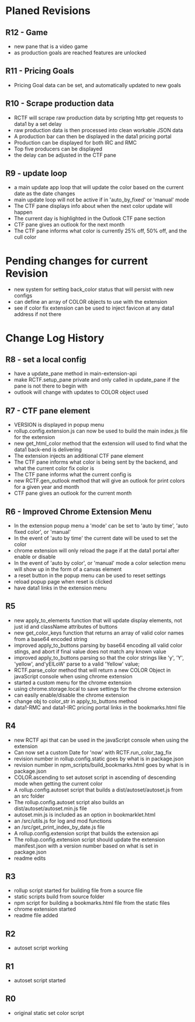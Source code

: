 # Planed Revisions

## R12 - Game
* new pane that is a video game
* as production goals are reached features are unlocked

## R11 - Pricing Goals
* Pricing Goal data can be set, and automatically updated to new goals

## R10 - Scrape production data
* RCTF will scrape raw production data by scripting http get requests to data1 by a set delay
* raw production data is then processed into clean workable JSON data
* A production bar can then be displayed in the data1 pricing portal
* Production can be displayed for both IRC and RMC
* Top five producers can be displayed
* the delay can be adjusted in the CTF pane

## R9 - update loop
* a main update app loop that will update the color based on the current date as the date changes
* main update loop will not be active if in 'auto\_by\_fixed' or 'manual' mode
* The CTF pane displays info about when the next color update will happen
* The current day is highlighted in the Outlook CTF pane section
* CTF pane gives an outlook for the next month
* The CTF pane informs what color is currently 25% off, 50% off, and the cull color


# Pending changes for current Revision

* new system for setting back\_color status that will persist with new configs
* can define an array of COLOR objects to use with the extension
* see if color fix extension can be used to inject favicon at any data1 address if not there


# Change Log History

## R8 - set a local config
* have a update\_pane method in main-extension-api
* make RCTF.setup\_pane private and only called in update\_pane if the pane is not there to begin with
* outlook will change with updates to COLOR object used

## R7 - CTF pane element
* VERSION is displayed in popup menu
* rollup.config.extension.js can now be used to build the main index.js file for the extension
* new get\_html\_color method that the extension will used to find what the data1 back-end is delivering
* The extension injects an additional CTF pane element
* The CTF pane informs what color is being sent by the backend, and what the current color fix color is
* The CTF pane informs what the current config is
* new RCTF.gen_outlook method that will give an outlook for print colors for a given year and month
* CTF pane gives an outlook for the current month

## R6 - Improved Chrome Extension Menu
* In the extension popup menu a 'mode' can be set to 'auto by time', 'auto fixed color', or 'manual'
* In the event of 'auto by time' the current date will be used to set the color
* chrome extension will only reload the page if at the data1 portal after enable or disable
* In the event of 'auto by color', or 'manual' mode a color selection menu will show up in the form of a canvas element
* a reset button in the popup menu can be used to reset settings
* reload popup page when reset is clicked
* have data1 links in the extension menu

## R5
* new apply\_to\_elements function that will update display elements, not just id and className attributes of buttons
* new get\_color\_keys function that returns an array of valid color names from a base64 encoded string
* improved apply\_to\_buttons parsing by base64 encoding all valid color stings, and abort if final value does not match any known value
* improved apply\_to\_buttons parsing so that the color strings like 'y', 'Y', 'yellow', and'yElLoW' parse to a valid 'Yellow' value;
* RCTF.parse_color method that will return a new COLOR Object in javaScript console when using chrome extension
* started a custom menu for the chrome extension
* using chrome.storage.local to save settings for the chrome extension
* can easily enable/disable the chrome extension 
* change obj to color\_str in apply\_to\_buttons method
* data1-RMC and data1-IRC pricing portal links in the bookmarks.html file

## R4
* new RCTF api that can be used in the javaScript console when using the extension
* Can now set a custom Date for 'now' with RCTF.run\_color\_tag\_fix
* revision number in rollup.config.static goes by what is in package.json
* revision number in npm\_scripts/build_bookmarks.html goes by what is in package.json
* COLOR.ascending to set autoset script in ascending of descending mode when getting the current color
* A rollup.config.autoset script that builds a dist/autoset/autoset.js from an src folder
* The rollup.config.autoset script also builds an dist/autoset/autoset.min.js file
* autoset.min.js is included as an option in bookmarklet.html
* an /src/utils.js for log and mod functions
* an /src/get\_print\_index\_by\_date.js file
* A rollup.config.extension script that builds the extension api
* The rollup.config.extension script should update the extension manifest.json with a version number based on what is set in package.json
* readme edits

## R3
* rollup script started for building file from a source file
* static scripts build from source folder
* npm script for building a bookmarks.html file from the static files
* chrome extension started
* readme file added

## R2
* autoset script working

## R1
* autoset script started

## R0
* original static set color script



